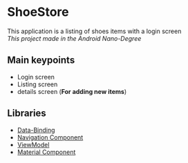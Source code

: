 # ShoeStore
This application is a listing of shoes items with a login screen\
_This project made in the Android Nano-Degree_
## Main keypoints
* Login screen
* Listing screen
* details screen (**For adding new items**)
## Libraries
* [Data-Binding](https://developer.android.com/topic/libraries/data-binding)
* [Navigation Component](https://developer.android.com/guide/navigation)
* [ViewModel](https://developer.android.com/topic/libraries/architecture/viewmodel)
* [Material Component](https://developer.android.com/jetpack/compose/layouts/material)
